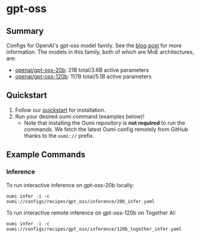 # gpt-oss

## Summary

Configs for OpenAI's gpt-oss model family. See the [blog post](https://huggingface.co/blog/welcome-openai-gpt-oss) for more information. The models in this family, both of which are MoE architectures, are:

- [openai/gpt-oss-20b](https://huggingface.co/openai/gpt-oss-20b): 21B total/3.6B active parameters
- [openai/gpt-oss-120b](https://huggingface.co/openai/gpt-oss-120b): 117B total/5.1B active parameters

## Quickstart

1. Follow our [quickstart](https://oumi.ai/docs/en/latest/get_started/quickstart.html) for installation.
2. Run your desired oumi command (examples below)!
   - Note that installing the Oumi repository is **not required** to run the commands. We fetch the latest Oumi config remotely from GitHub thanks to the `oumi://` prefix.

## Example Commands

### Inference

To run interactive inference on gpt-oss-20b locally:

```shell
oumi infer -i -c oumi://configs/recipes/gpt_oss/inference/20b_infer.yaml
```

To run interactive remote inference on gpt-oss-120b on Together AI:

```shell
oumi infer -i -c oumi://configs/recipes/gpt_oss/inference/120b_together_infer.yaml
```
